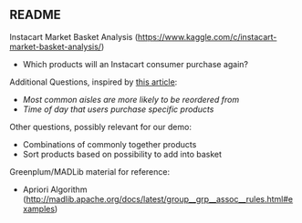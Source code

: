 ## README

Instacart Market Basket Analysis (https://www.kaggle.com/c/instacart-market-basket-analysis/)
- Which products will an Instacart consumer purchase again?

Additional Questions, inspired by [this article](https://tech.instacart.com/3-million-instacart-orders-open-sourced-d40d29ead6f2):
- *Most common aisles are more likely to be reordered from*
- *Time of day that users purchase specific products*

Other questions, possibly relevant for our demo:
- Combinations of commonly together products
- Sort products based on possibility to add into basket


Greenplum/MADLib material for reference:
- Apriori Algorithm (http://madlib.apache.org/docs/latest/group__grp__assoc__rules.html#examples) 